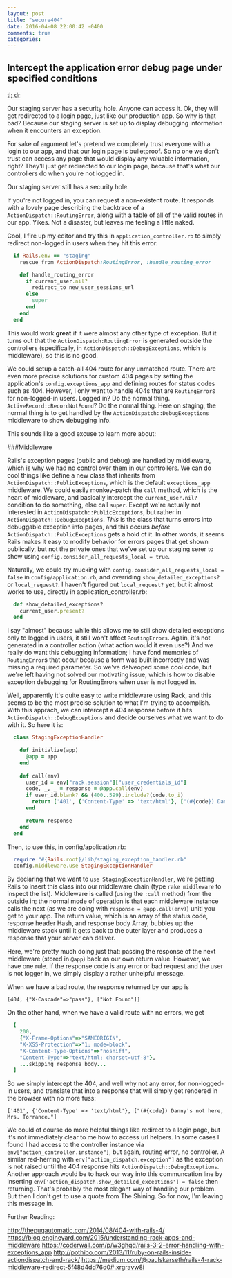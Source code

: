 ```yaml
---
layout: post
title: "secure404"
date: 2016-04-08 22:00:42 -0400
comments: true
categories: 
---
```


## Intercept the application error debug page under specified conditions
<a href="#tl-dr-secure404">tl; dr</a>

Our staging server has a security hole. Anyone can access it. Ok, they will get redirected to a login page, just like our production app. So why is that bad? Because our staging server is set up to display debugging information when it encounters an exception.

For sake of argument let's pretend we completely trust everyone with a login to our app, and that our login page is bulletproof. So no one we don't trust can access any page that would display any valuable information, right? They'll just get redirected to our login page, because that's what our controllers do when you're not logged in.

Our staging server still has a security hole.

If you're not logged in, you can request a non-existent route. It responds with a lovely page describing the backtrace of a `ActionDispatch::RoutingError`, along with a table of all of the valid routes in our app. Yikes. Not a disaster, but leaves me feeling a little naked.

Cool, I fire up my editor and try this in `application_controller.rb` to simply redirect non-logged in users when they hit this error:

```ruby application_controller.rb
  if Rails.env == "staging"
    rescue_from ActionDispatch:RoutingError, :handle_routing_error

    def handle_routing_error
      if current_user.nil?
        redirect_to new_user_sessions_url
      else
        super
      end
    end
  end
```

This would work **great** if it were almost any other type of exception. But it turns out that the `ActionDispatch:RoutingError` is generated outside the controllers (specifically, in `ActionDispatch::DebugExceptions`, which is middleware), so this is no good.

We could setup a catch-all 404 route for any unmatched route. There are even more precise solutions for custom 404 pages by setting the application's `config.exceptions_app` and defining routes for status codes such as 404. However, I only want to handle 404s that are `RoutingError`s for non-logged-in users. Logged in? Do the normal thing. `ActiveRecord::RecordNotFound`? Do the normal thing. Here on staging, the normal thing is to get handled by the `ActionDispatch::DebugExceptions` middleware to show debugging info.

This sounds like a good excuse to learn more about:

###Middleware

Rails's exception pages (public and debug) are handled by middleware, which is why we had no control over them in our controllers. We can do cool things like define a new class that inherits from `ActionDispatch::PublicExceptions`, which is the default `exceptions_app` middleware. We could easily monkey-patch the `call` method, which is the heart of middleware, and basically intercept the `current_user.nil?` condition to do something, else call `super`. Except we're actually not interested in `ActionDispatch::PublicExceptions`, but rather in  `ActionDispatch::DebugExceptions`. _This_ is the class that turns errors into debuggable exception info pages, and this occurs _before_ `ActionDispatch::PublicExceptions` gets a hold of it. In other words, it seems Rails makes it easy to modify behavior for errors pages that get shown publically, but not the private ones that we've set up our staging serer to show using `config.consider_all_requests_local = true`.

Naturally, we could try mucking with `config.consider_all_requests_local = false` in `config/application.rb`, and overriding `show_detailed_exceptions?` or `local_request?`. I haven't figured out `local_request?` yet, but it almost works to use, directly in application_controller.rb:

```ruby
  def show_detailed_exceptions?
    current_user.present?
  end
```

I say "almost" because while this allows me to still show detailed exceptions only to logged in users, it still won't affect `RoutingErrors`. Again, it's not generated in a controller action (what action would it even use?) And we really do want this debugging information; I have fond memories of `RoutingError`s that occur because a form was built incorrectly and was missing a required parameter. So we've delveoped some cool code, but we're left having not solved our motivating issue, which is how to disable exception debugging for RoutingErrors when user is not logged in.

Well, apparently it's quite easy to write middleware using Rack, and this seems to be the most precise solution to what I'm trying to accomplish. With this apprach, we can intercept a 404 response before it hits `ActionDispatch::DebugExceptions` and decide ourselves what we want to do with it. So here it is:

<a name="tl-dr-secure404"></a>

```ruby staging_exception_handler.rb
  class StagingExceptionHandler

    def initialize(app)
      @app = app
    end
    
    def call(env)
      user_id = env["rack.session"]["user_credentials_id"]
      code, _, _ = response = @app.call(env)
      if user_id.blank? && (400..599).include?(code.to_i)
        return ['401', {'Content-Type' => 'text/html'}, ["(#{code}) Danny's not here, Mrs. Torrance."]]  
      end

      return response
    end
  end
```


Then, to use this, in config/application.rb:

```ruby config/application.rb
  require "#{Rails.root}/lib/staging_exception_handler.rb"
  config.middleware.use StagingExceptionHandler
```

By declaring that we want to `use StagingExceptionHandler`, we're getting Rails to insert this class into our middleware chain (type `rake middleware` to inspect the list). Middleware is called (using the `:call` method) from the outside in; the normal mode of operation is that each middleware instance calls the next (as we are doing with `response = @app.call(env)`) unitl you get to your app. The return value, which is an array of the status code, response header Hash, and response body Array, bubbles up the middleware stack until it gets back to the outer layer and produces a response that your server can deliver.

Here, we're pretty much doing just that: passing the response of the next middleware (stored in `@app`) back as our own return value. However, we have one rule. If the response code is any error or bad request and the user is not logger in, we simply display a rather unhelpful message.

When we have a bad route, the response returned by our app is

`[404, {"X-Cascade"=>"pass"}, ["Not Found"]]`

On the other hand, when we have a valid route with no errors, we get

```ruby
  [
    200,
    {"X-Frame-Options"=>"SAMEORIGIN",
    "X-XSS-Protection"=>"1; mode=block",
    "X-Content-Type-Options"=>"nosniff",
    "Content-Type"=>"text/html; charset=utf-8"},
    ...skipping response body...
  ]
```

So we simply intercept the 404, and well why not any error, for non-logged-in users, and translate that into a response that will simply get rendered in the browser with no more fuss:

`['401', {'Content-Type' => 'text/html'}, ["(#{code}) Danny's not here, Mrs. Torrance."]`

We could of course do more helpful things like redirect to a login page, but it's not immediately clear to me how to access url helpers. In some cases I found I had access to the controller instance via `env["action_controller.instance"]`, but again, routing error, no controller. A similar red-herring with `env["action_dispatch.exception"]` as the exception is not raised until the 404 response hits `ActionDispatch::DebugExceptions`. Another approach would be to hack our way into this communcation line by inserting `env['action_dispatch.show_detailed_exceptions'] = false` then returning. That's probably the most elegant way of handling our problem. But then I don't get to use a quote from The Shining. So for now, I'm leaving this message in.


Further Reading:

http://thepugautomatic.com/2014/08/404-with-rails-4/
https://blog.engineyard.com/2015/understanding-rack-apps-and-middleware
https://coderwall.com/p/w3ghqq/rails-3-2-error-handling-with-exceptions_app
http://pothibo.com/2013/11/ruby-on-rails-inside-actiondispatch-and-rack/
https://medium.com/@paulskarseth/rails-4-rack-middleware-redirect-5f48d4dd76d0#.xrgravw8i